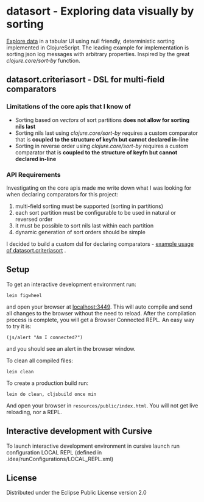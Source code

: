 # datasort - Exploring data visually by sorting

[Explore data](https://donreeal.github.io/datasort/) in a tabular UI using null friendly, deterministic sorting implemented in ClojureScript. The leading example for implementation is sorting json log messages with arbitrary properties. Inspired by the great *clojure.core/sort-by* function.

## datasort.criteriasort - DSL for multi-field comparators

### Limitations of the core apis that I know of

* Sorting based on *vectors* of sort partitions **does not allow for sorting nils last**
* Sorting nils last using *clojure.core/sort-by* requires a custom comparator that is **coupled to the structure of keyfn but cannot declared in-line**
* Sorting in reverse order using *clojure.core/sort-by* requires a custom comparator that is **coupled to the structure of keyfn but cannot declared in-line**

### API Requirements

Investigating on the core apis made me write down what I was looking for when declaring comparators for this project:

1. multi-field sorting must be supported (sorting in partitions)
1. each sort partition must be configurable to be used in natural or reversed order
1. it must be possible to sort nils last within each partition
1. dynamic generation of sort orders should be simple

I decided to build a custom dsl for declaring comparators - [example usage of datasort.criteriasort](src/cljs/datasort/criteriasort.md) .

## Setup


To get an interactive development environment run:

    lein figwheel

and open your browser at [localhost:3449](http://localhost:3449/).
This will auto compile and send all changes to the browser without the
need to reload. After the compilation process is complete, you will
get a Browser Connected REPL. An easy way to try it is:

    (js/alert "Am I connected?")

and you should see an alert in the browser window.

To clean all compiled files:

    lein clean

To create a production build run:

    lein do clean, cljsbuild once min

And open your browser in `resources/public/index.html`. You will not
get live reloading, nor a REPL.

## Interactive development with Cursive

To launch interactive development environment in cursive launch 
run configuration LOCAL REPL (defined in .idea/runConfigurations/LOCAL_REPL.xml)

## License

Distributed under the Eclipse Public License version 2.0
